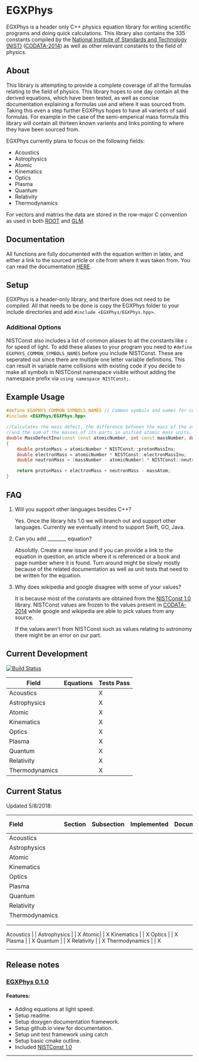 # EGXPhys
EGXPhys is a header only C++ physics equation library for writing scientific programs and doing quick calculations. This library also contains the 335 constants compiled by the [National Institute of Standards and Technology (NIST)](https://www.nist.gov/) ([CODATA-2014](https://dx.doi.org/10.1063/1.4954402)) as well as other relevant constants to the field of physics. 

## About

This library is attempting to provide a complete coverage of all the formulas relating to the field of physics. This library hopes to one day contain all the derived equations, which have been tested, as well as concise documentation explaining a formulas use and where it was sourced from. Taking this even a step further EGXPhys hopes to have all varients of said formulas. For example in the case of the semi-emperical mass formula this library will contain all thirteen known varients and links pointing to where they have been sourced from.

EGXPhys currently plans to focus on the following fields:
* Acoustics
* Astrophysics
* Atomic
* Kinematics
* Optics
* Plasma
* Quantum
* Relativity
* Thermodynamics

For vectors and matrixs the data are stored in the row-major C convention as used in both [ROOT](https://root.cern.ch/) and [GLM](https://github.com/g-truc/glm). 

## Documentation

All functions are fully documented with the equation written in latex, and either a link to the sourced article or cite from where it was taken from. You can read the documentation [HERE](https://metex.github.io/EGXPhys/html/modules.html).

## Setup

EGXPhys is a header-only library, and therfore does not need to be compiled. All that needs to be done is copy the EGXPhys folder to your include directories and add `#include <EGXPhys/EGXPhys.hpp>`. 

### Additional Options

NISTConst also includes a list of common aliases to all the constants like `c` for speed of light. To add these aliases to your program you need to `#define EGXPHYS_COMMON_SYMBOLS_NAMES` before you include NISTConst. These are seperated out since there are multiple one letter variable definitions. This can result in variable name collisions with existing code if you decide to make all symbols in NISTConst namespace visible without adding the namespace prefix via `using namespace NISTConst;`.

## Example Usage

```cpp
#define EGXPHYS_COMMON_SYMBOLS_NAMES // Common symbols and names for constants.
#include <EGXPhys/EGXPhys.hpp>

//Calculates the mass defect, the difference between the mass of the atom 
//and the sum of the masses of its parts in unified atomic mass units.
double MassDefectInu(const const atomicNumber, int const massNumber, double massAtom)
{
	double protonMass = atomicNumber * NISTConst::protonMassInu;
	double electronMass = atomicNumber * NISTConst::electronMassInu;
	double neutronMass = (massNumber - atomicNumber) * NISTConst::neutronMassInu;

	return protonMass + electronMass + neutronMass - massAtom;	
}
```

## FAQ

1. Will you support other languages besides C++?

   Yes. Once the library hits 1.0 we will branch out and support other languages. Currently we eventually intend to support Swift, GO, Java.

2. Can you add ________ equation?

   Absolutly. Create a new issue and if you can provide a link to the equation in question, an article where it is referenced or a book and page number where it is found. Turn around might be slowly mostly because of the related documentation as well as unit tests that need to be written for the equation.  

3. Why does wikipedia and google disagree with some of your values?

   It is because most of the constants are obtained from the [NISTConst 1.0](https://github.com/Metex/NISTConst/) library. NISTConst values are frozen to the values present in [CODATA-2014](https://dx.doi.org/10.1063/1.4954402) while google and wikipedia are able to pick values from any source.

   If the values aren't from NISTConst such as values relating to astronomy there might be an error on our part.

## Current Development

[![Build Status](https://travis-ci.org/Metex/EGXPhys.svg?branch=master)](https://travis-ci.org/Metex/EGXPhys)

Field | Equations | Tests Pass 
------------ | ------------- | -------------
Acoustics | | X
Astrophysics | | X
Atomic| | X
Kinematics | | X
Optics | | X
Plasma | | X
Quantum | | X
Relativity | | X
Thermodynamics | | X


## Current Status

Updated 5/8/2018:

| Field									| Section 						| Subsection 					| Implemented 	| Documented		| Unit Test 		| Test Passed 		| Imp Review 		| Doc Review			|
|:--- 									| :--- 								| :---								| :---:						| :---:				 		| :---:				| :---:						| :---:						| :---:						|
| Acoustics							| 										| 										| 								| 				 				|						| 								| 								|								|
| Astrophysics					| 										| 										| 								| 				 				|						| 								| 								|								|
| Atomic								| 										| 										| 								| 				 				|						| 								| 								|								|
| Kinematics						| 										| 										| 								| 				 				|						| 								| 								|								|
| Optics								| 										| 										| 								| 				 				|						| 								| 								|								|
| Plasma								| 										| 										| 								| 				 				|						| 								| 								|								|
| Quantum						| 										| 										| 								| 				 				|						| 								| 								|								|
| Relativity							| 										| 										| 								| 				 				|						| 								| 								|								|
| Thermodynamics			| 										| 										| 								| 				 				|						| 								| 								|								|
|											| 										| 										| 								| 				 				|						| 								| 								|								|
|											| 										| 										| 								| 				 				|						| 								| 								|								|

Acoustics | | 
Astrophysics | | X
Atomic| | X
Kinematics | | X
Optics | | X
Plasma | | X
Quantum | | X
Relativity | | X
Thermodynamics | | X



---
## Release notes

### [EGXPhys 0.1.0](https://github.com/Metex/EGXPhys/releases/latest)
#### Features:
- Adding equations at light speed.
- Setup readme.
- Setup doxygen documentation framework.
- Setup github.io view for documentation.
- Setup unit test framework using catch
- Setup basic cmake outline.
- Included [NISTConst 1.0](https://github.com/Metex/NISTConst/)
 
---



